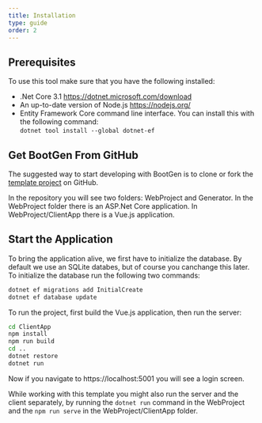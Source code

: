 ```yaml
---
title: Installation
type: guide
order: 2
---
```

## Prerequisites

To use this tool make sure that you have the following installed:
 * .Net Core 3.1 https://dotnet.microsoft.com/download
 * An up-to-date version of Node.js https://nodejs.org/
 * Entity Framework Core command line interface. You can install this with the following command: <br>
   `dotnet tool install --global dotnet-ef`

## Get BootGen From GitHub

The suggested way to start developing with BootGen is to clone or fork the [template project](https://github.com/BootGen/BootGenVue) on GitHub.

In the repository you will see two folders: WebProject and Generator. In the WebProject folder there is an ASP.Net Core application. In WebProject/ClientApp there is a Vue.js application.

## Start the Application

To bring the application alive, we first have to initialize the database. By default we use an SQLite databes, but of course you canchange this later. To initialize the database run the following two commands:

```sh
dotnet ef migrations add InitialCreate
dotnet ef database update
```

To run the project, first build the Vue.js application, then run the server:
```sh
cd ClientApp
npm install
npm run build
cd ..
dotnet restore
dotnet run
```

Now if you navigate to https://localhost:5001 you will see a login screen.

While working with this template you might also run the server and the client separately, by running the `dotnet run` command in the WebProject and the `npm run serve` in the WebProject/ClientApp folder.
